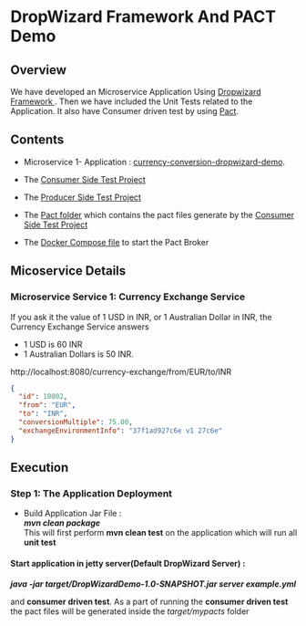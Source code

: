 # DropWizard Framework And PACT Demo

## Overview
We have developed an Microservice Application Using [ Dropwizard Framework ](https://www.dropwizard.io/en/latest/index.html).
Then we have included the Unit Tests related to the Application.
It also have Consumer driven test by using [Pact](https://docs.pact.io/).

## Contents
* Microservice 1- Application : [currency-conversion-dropwizard-demo](https://github.com/kingshuknandy2016/DropWizardAppAndPactDemo/tree/master/currency-conversion-dropwizard-demo).

* The [Consumer Side Test Project](https://github.com/kingshuknandy2016/DropWizardAppAndPactDemo/tree/master/consumer-side-test)

* The [Producer Side Test Project](https://github.com/kingshuknandy2016/DropWizardAppAndPactDemo/tree/master/producer-side-test)

* The [Pact folder](https://github.com/kingshuknandy2016/DropWizardAppAndPactDemo/tree/master/pacts) which contains the pact files generate by the [Consumer Side Test Project](https://github.com/kingshuknandy2016/DropWizardAppAndPactDemo/tree/master/consumer-side-test)

* The [Docker Compose file](https://github.com/kingshuknandy2016/DropWizardAppAndPactDemo/tree/master/dockerpactbroker) to start the Pact Broker


## Micoservice Details


### Microservice Service 1: Currency Exchange Service

If you ask it the value of 1 USD in INR, or 1 Australian Dollar in INR, the Currency Exchange Service answers 
- 1 USD is 60 INR
- 1 Australian Dollars is 50 INR. 

http://localhost:8080/currency-exchange/from/EUR/to/INR

```json
{
  "id": 10002,
  "from": "EUR",
  "to": "INR",
  "conversionMultiple": 75.00,
  "exchangeEnvironmentInfo": "37f1ad927c6e v1 27c6e"
}
```

## Execution

### Step 1: The Application Deployment

* Build Application Jar File : <br/> 
***mvn clean package***<br/>
This will first perform **mvn clean test** on the application which will run all **unit test**

#### Start application in jetty server(Default DropWizard Server) :<br/> 
***java -jar target/DropWizardDemo-1.0-SNAPSHOT.jar server example.yml***


and **consumer driven test**.
As a part of running the **consumer driven test** the pact files will be generated inside the *target/mypacts* folder


